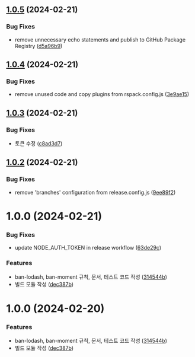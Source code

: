 ## [1.0.5](https://github.com/jaem1n207/eslint-plugin-ben/compare/v1.0.4...v1.0.5) (2024-02-21)


### Bug Fixes

* remove unnecessary echo statements and publish to GitHub Package Registry ([d5a96b9](https://github.com/jaem1n207/eslint-plugin-ben/commit/d5a96b9031181a4c419f6f202e32cab02e802365))

## [1.0.4](https://github.com/jaem1n207/eslint-plugin-ben/compare/v1.0.3...v1.0.4) (2024-02-21)


### Bug Fixes

* remove unused code and copy plugins from rspack.config.js ([3e9ae15](https://github.com/jaem1n207/eslint-plugin-ben/commit/3e9ae152d90c9a56c0fab6d06211603da644fa21))

## [1.0.3](https://github.com/jaem1n207/eslint-plugin-ben/compare/v1.0.2...v1.0.3) (2024-02-21)


### Bug Fixes

* 토큰 수정 ([c8ad3d7](https://github.com/jaem1n207/eslint-plugin-ben/commit/c8ad3d700014396927bd11124ea867271162e494))

## [1.0.2](https://github.com/jaem1n207/eslint-plugin-ben/compare/v1.0.1...v1.0.2) (2024-02-21)


### Bug Fixes

* remove 'branches' configuration from release.config.js ([9ee89f2](https://github.com/jaem1n207/eslint-plugin-ben/commit/9ee89f2039d36c4fde0ee121250b90df57d74828))

# 1.0.0 (2024-02-21)

### Bug Fixes

- update NODE_AUTH_TOKEN in release workflow ([63de29c](https://github.com/jaem1n207/eslint-plugin-ben/commit/63de29c07330f59ce95cf9b303a87f2cb4203cc9))

### Features

- ban-lodash, ban-moment 규칙, 문서, 테스트 코드 작성 ([314544b](https://github.com/jaem1n207/eslint-plugin-ben/commit/314544b49c4b7dd32a0dd2c2a9ad9f7be4ac0cff))
- 빌드 모듈 작성 ([dec387b](https://github.com/jaem1n207/eslint-plugin-ben/commit/dec387b406d16fb01beecb5da2bbe2fa85daa8d2))

# 1.0.0 (2024-02-20)

### Features

- ban-lodash, ban-moment 규칙, 문서, 테스트 코드 작성 ([314544b](https://github.com/jaem1n207/eslint-plugin-ben/commit/314544b49c4b7dd32a0dd2c2a9ad9f7be4ac0cff))
- 빌드 모듈 작성 ([dec387b](https://github.com/jaem1n207/eslint-plugin-ben/commit/dec387b406d16fb01beecb5da2bbe2fa85daa8d2))
